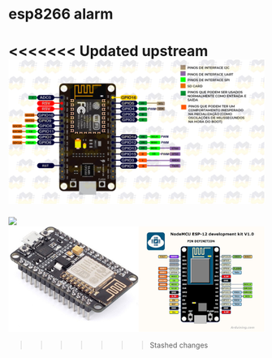 # esp8266 alarm

<<<<<<< Updated upstream
<img src="images/pinos.png">
=======
<img src="images/pinos.jpg"> <br>
<img src="images/pinos2.png">
>>>>>>> Stashed changes
